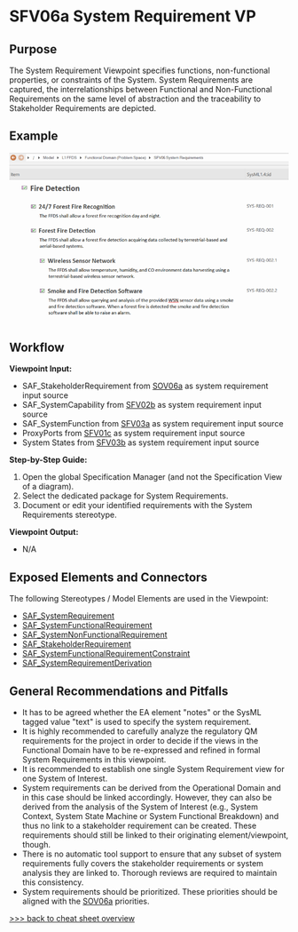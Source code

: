 # SFV06a System Requirement VP

## Purpose
The System Requirement Viewpoint specifies functions, non-functional properties, or constraints of the System. System Requirements are captured, the interrelationships between Functional and Non-Functional Requirements on the same level of abstraction and the traceability to Stakeholder Requirements are depicted.

## Example
![SFV06a](../pics/SFV06a-example.png)

## Workflow
**Viewpoint Input:**
* SAF_StakeholderRequirement from [SOV06a](Stakeholder-Requirement-Viewpoint.md) as system requirement input source
* SAF_SystemCapability from [SFV02b](System-Capability-Viewpoint.md) as system requirement input source
* SAF_SystemFunction from [SFV03a](System-Process-Viewpoint.md) as system requirement input source
* ProxyPorts from [SFV01c](System-Context-Exchange-Viewpoint.md) as system requirement input source
* System States from [SFV03b](System-State-Viewpoint.md) as system requirement input source

**Step-by-Step Guide:**
1.	Open the global Specification Manager (and not the Specification View of a diagram).
2.	Select the dedicated package for System Requirements.
3.	Document or edit your identified requirements with the System Requirements stereotype.

**Viewpoint Output:**
* N/A

## Exposed Elements and Connectors
The following Stereotypes / Model Elements are used in the Viewpoint:
* [SAF_SystemRequirement](https://github.com/GfSE/SAF-Specification/blob/TdSE2023/stereotypes.md#SAF_SystemRequirement)
* [SAF_SystemFunctionalRequirement](https://github.com/GfSE/SAF-Specification/blob/TdSE2023/stereotypes.md#SAF_SystemFunctionalRequirement)
* [SAF_SystemNonFunctionalRequirement](https://github.com/GfSE/SAF-Specification/blob/TdSE2023/stereotypes.md#SAF_SystemNonFunctionalRequirement)
* [SAF_StakeholderRequirement](https://github.com/GfSE/SAF-Specification/blob/TdSE2023/stereotypes.md#SAF_StakeholderRequirement)
* [SAF_SystemFunctionalRequirementConstraint](https://github.com/GfSE/SAF-Specification/blob/TdSE2023/stereotypes.md#SAF_SystemFunctionalRequirementConstraint)
* [SAF_SystemRequirementDerivation](https://github.com/GfSE/SAF-Specification/blob/TdSE2023/stereotypes.md#SAF_SystemRequirementDerivation)

## General Recommendations and Pitfalls
* It has to be agreed whether the EA element "notes" or the SysML tagged value "text" is used to specify the system requirement.
* It is highly recommended to carefully analyze the regulatory QM requirements for the project in order to decide if the views in the Functional Domain have to be re-expressed and refined in formal System Requirements in this viewpoint.
* It is recommended to establish one single System Requirement view for one System of Interest.
* System requirements can be derived from the Operational Domain and in this case should be linked accordingly. However, they can also be derived from the analysis of the System of Interest (e.g., System Context, System State Machine or System Functional Breakdown) and thus no link to a stakeholder requirement can be created. These requirements should still be linked to their originating element/viewpoint, though.
* There is no automatic tool support to ensure that any subset of system requirements fully covers the stakeholder requirements or system analysis they are linked to. Thorough reviews are required to maintain this consistency.
* System requirements should be prioritized. These priorities should be aligned with the [SOV06a](Stakeholder-Requirement-Viewpoint.md) priorities.

[>>> back to cheat sheet overview](../CheatSheet.md)
